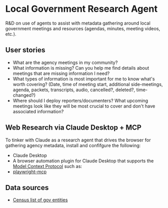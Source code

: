 # Local Government Research Agent

R&D on use of agents to assist with metadata gathering around local
government meetings and resources (agendas, minutes, meeting videos,
etc.).

## User stories

- What are the agency meetings in my community?
- What information is missing? Can you help me find details about meetings that are missing information I need?
- What types of information is most important for me to know what's worth covering? (Date, time of meeting start, additional side-meetings, agenda, packets, transcripts, audio, cancelled?, deleted?, time-changed?)
- Where should I deploy reporters/documenters? What upcoming meetings look like they will be most crucial to cover and don't have associated information?

## Web Research via Claude Desktop + MCP

To tinker with Claude as a research agent that drives the browser for gathering
agency metadata, install and confifgure the following:

- Claude Desktop
- A browser automation plugin for Claude Desktop that supports the [Model Context Protocol](https://github.com/modelcontextprotocol/servers) such as:
 - [playwright-mcp](https://github.com/microsoft/playwright-mcp)

## Data sources

- [Census list of gov entities](https://www.census.gov/data/tables/2022/econ/gus/2022-governments.html)

